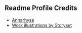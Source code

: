 ## Readme Profile Credits

- [Annarhysa](https://github.com/Annarhysa)
- [Work illustrations by Storyset](https://storyset.com/work)
